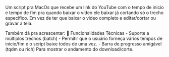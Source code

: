 Um script pra MacOs que recebe um link do YouTube com o tempo de inicio e tempo de fim pra quando baixar o vídeo ele baixar já cortando só o trecho especifico.
Em vez de ter que baixar o video completo e editar/cortar ou gravar a tela.

Também dá pra acrescentar:
🔧 Funcionalidades Técnicas
    - Suporte a múltiplos trechos (batch)
    - Permitir que o usuário forneça vários tempos de início/fim e o script baixe todos de uma vez.
    - Barra de progresso amigável (tqdm ou rich) Para mostrar o andamento do download/corte.
